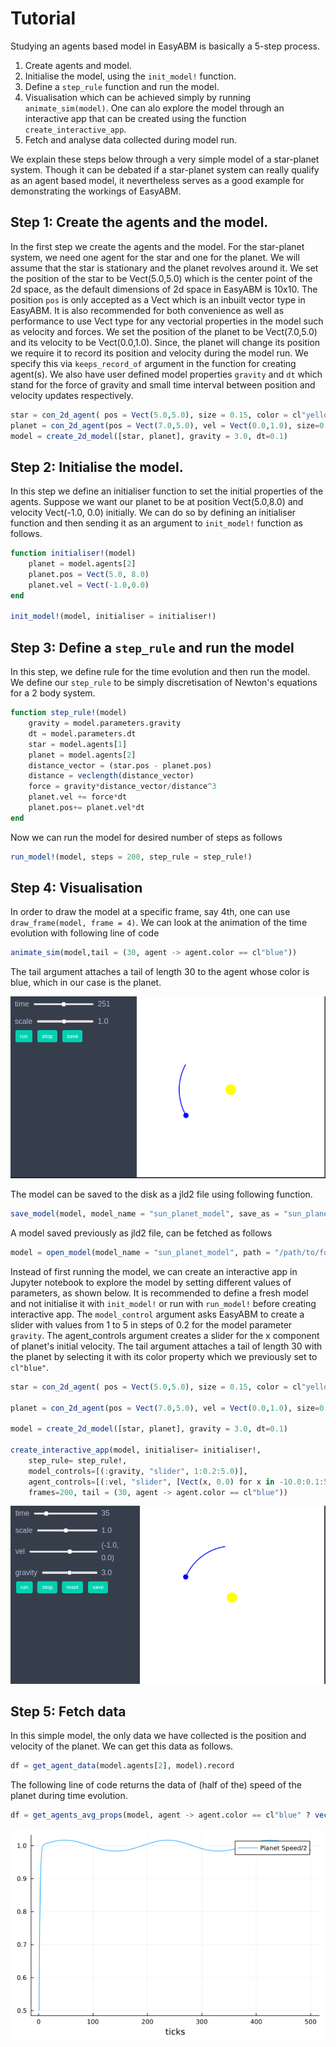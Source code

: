 # Tutorial

Studying an agents based model in EasyABM is basically a 5-step process. 

1. Create agents and model. 
2. Initialise the model, using the `init_model!` function.
3. Define a `step_rule` function and run the model. 
4. Visualisation which can be achieved simply by running `animate_sim(model)`. One can alo explore the model through an interactive app that can be created using the function `create_interactive_app`. 
5. Fetch and analyse data collected during model run. 

We explain these steps below through a very simple model of a star-planet system. Though it can be debated if a star-planet system can really qualify as an agent based model, it nevertheless serves as a good example for demonstrating the workings of EasyABM. 

## Step 1: Create the agents and the model.

In the first step we create the agents and the model. For the star-planet system, we need one agent for the star and one for the planet. We will assume that the star is stationary and the planet revolves around it. We set the position of the star to be Vect(5.0,5.0) which is the center point of the 2d space, as the default dimensions of 2d space in EasyABM is 10x10. The position `pos` is only accepted as a Vect which is an inbuilt vector type in EasyABM. It is also recommended for both convenience as well as performance to use Vect type for any vectorial properties in the model such as velocity and forces. We set the position of the planet to be Vect(7.0,5.0) and its velocity to be Vect(0.0,1.0). Since, the planet will change its position we require it to record its position and velocity during the model run. We specify this via `keeps_record_of` argument in the function for creating agent(s). We also have user defined model properties `gravity` and `dt` which stand for the force of gravity and small time interval between position and velocity updates respectively. 

```julia
star = con_2d_agent( pos = Vect(5.0,5.0), size = 0.15, color = cl"yellow") # by default 2d space is 10x10, so that (5,5) is center.
planet = con_2d_agent(pos = Vect(7.0,5.0), vel = Vect(0.0,1.0), size=0.05, color = cl"blue", keeps_record_of = Set([:pos, :vel])) 
model = create_2d_model([star, planet], gravity = 3.0, dt=0.1)
```

## Step 2: Initialise the model.

In this step we define an initialiser function to set the initial properties of the agents. Suppose we want our planet to be at position Vect(5.0,8.0) and velocity Vect(-1.0, 0.0) initially. We can do so by defining an initialiser function and then sending it as an argument to `init_model!` function as follows.

```julia
function initialiser!(model)
    planet = model.agents[2]
    planet.pos = Vect(5.0, 8.0)
    planet.vel = Vect(-1.0,0.0)
end

init_model!(model, initialiser = initialiser!)
```

## Step 3: Define a `step_rule` and run the model

In this step, we define rule for the time evolution and then run the model. We define our `step_rule` to be simply discretisation of Newton's equations for a 2 body system.

```julia
function step_rule!(model)
    gravity = model.parameters.gravity
    dt = model.parameters.dt
    star = model.agents[1]
    planet = model.agents[2]
    distance_vector = (star.pos - planet.pos)
    distance = veclength(distance_vector)
    force = gravity*distance_vector/distance^3
    planet.vel += force*dt
    planet.pos+= planet.vel*dt
end
```
Now we can run the model for desired number of steps as follows

```julia
run_model!(model, steps = 200, step_rule = step_rule!)
```

## Step 4: Visualisation

In order to draw the model at a specific frame, say 4th, one can use `draw_frame(model, frame = 4)`. We can look at the animation of the time evolution with following line of code

```julia
animate_sim(model,tail = (30, agent -> agent.color == cl"blue")) 
```
The tail argument attaches a tail of length 30 to the agent whose color is blue, which in our case is the planet. 


![png](assets/StarPlanetSystem/StarPlanetAnim1.png)


The model can be saved to the disk as a jld2 file using following function.

```julia
save_model(model, model_name = "sun_planet_model", save_as = "sun_planet.jld2", folder = "/path/to/folder/")
```

A model saved previously as jld2 file, can be fetched as follows 

```julia
model = open_model(model_name = "sun_planet_model", path = "/path/to/folder/sun_planet.jld2")
```

Instead of first running the model, we can create an interactive app in Jupyter notebook to explore the model by setting different values of parameters, as shown below. It is recommended to define a fresh model and not initialise it with `init_model!` or run with `run_model!` before creating interactive app. The `model_control` argument asks EasyABM to create a slider with values from 1 to 5 in steps of 0.2 for the model parameter `gravity`. The agent_controls argument creates a slider for the x component of planet's initial velocity. The tail argument attaches a tail of length 30 with the planet by selecting it with its color property which we previously set to `cl"blue"`. 

```julia
star = con_2d_agent( pos = Vect(5.0,5.0), size = 0.15, color = cl"yellow") 

planet = con_2d_agent(pos = Vect(7.0,5.0), vel = Vect(0.0,1.0), size=0.05, color = cl"blue", keeps_record_of = Set([:pos, :vel])) 

model = create_2d_model([star, planet], gravity = 3.0, dt=0.1)

create_interactive_app(model, initialiser= initialiser!,
    step_rule= step_rule!,
    model_controls=[(:gravity, "slider", 1:0.2:5.0)], 
    agent_controls=[(:vel, "slider", [Vect(x, 0.0) for x in -10.0:0.1:5.0])],
    frames=200, tail = (30, agent -> agent.color == cl"blue")) 
```

![png](assets/StarPlanetSystem/StarPlanetIntApp.png)



## Step 5: Fetch data

In this simple model, the only data we have collected is the position and velocity of the planet. We can get this data as follows. 

```julia
df = get_agent_data(model.agents[2], model).record
```

The following line of code returns the data of (half of the) speed of the planet during time evolution.

```julia 
df = get_agents_avg_props(model, agent -> agent.color == cl"blue" ? veclength(agent.vel) : 0.0, labels = ["Planet Speed/2"], plot_result = true)   
```

![png](assets/StarPlanetSystem/SPSPlot1.png)




